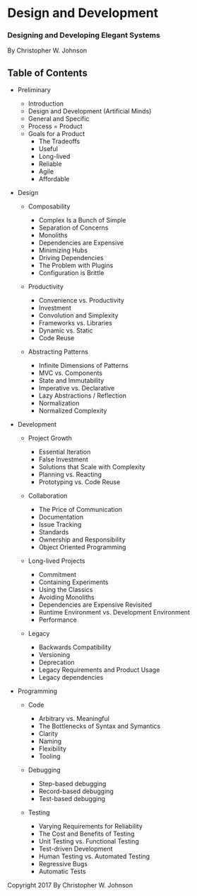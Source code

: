 # Design and Development

### Designing and Developing Elegant Systems

By Christopher W. Johnson

## Table of Contents

* Preliminary

    * Introduction
    * Design and Development (Artificial Minds)
    * General and Specific
    * Process = Product
    * Goals for a Product
        * The Tradeoffs
        * Useful
        * Long-lived
        * Reliable
        * Agile
        * Affordable

* Design

    * Composability
        * Complex Is a Bunch of Simple
        * Separation of Concerns
        * Monoliths
        * Dependencies are Expensive
        * Minimizing Hubs
        * Driving Dependencies
        * The Problem with Plugins
        * Configuration is Brittle

    * Productivity
        * Convenience vs. Productivity
        * Investment
        * Convolution and Simplexity
        * Frameworks vs. Libraries
        * Dynamic vs. Static
        * Code Reuse

    * Abstracting Patterns
        * Infinite Dimensions of Patterns
        * MVC vs. Components
        * State and Immutability
        * Imperative vs. Declarative
        * Lazy Abstractions / Reflection
        * Normalization
        * Normalized Complexity

* Development

    * Project Growth
        * Essential Iteration
        * False Investment
        * Solutions that Scale with Complexity
        * Planning vs. Reacting
        * Prototyping vs. Code Reuse

    * Collaboration
        * The Price of Communication
        * Documentation
        * Issue Tracking
        * Standards
        * Ownership and Responsibility
        * Object Oriented Programming

    * Long-lived Projects
        * Commitment
        * Containing Experiments
        * Using the Classics
        * Avoiding Monoliths
        * Dependencies are Expensive Revisited
        * Runtime Environment vs. Development Environment
        * Performance

    * Legacy
        * Backwards Compatibility
        * Versioning
        * Deprecation
        * Legacy Requirements and Product Usage
        * Legacy dependencies

* Programming

    * Code
        * Arbitrary vs. Meaningful
        * The Bottlenecks of Syntax and Symantics
        * Clarity
        * Naming
        * Flexibility
        * Tooling

    * Debugging
        * Step-based debugging
        * Record-based debugging
        * Test-based debugging

    * Testing
        * Varying Requirements for Reliability
        * The Cost and Benefits of Testing
        * Unit Testing vs. Functional Testing
        * Test-driven Development
        * Human Testing vs. Automated Testing
        * Regressive Bugs
        * Automatic Tests


Copyright 2017 By Christopher W. Johnson